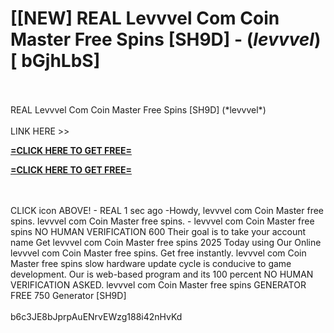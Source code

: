 # [[NEW] REAL Levvvel Com Coin Master Free Spins [SH9D] - (*levvvel*) [ bGjhLbS]
<br>
<br>REAL Levvvel Com Coin Master Free Spins [SH9D] (*levvvel*)
<br>
<br>LINK HERE >> 

**[=CLICK HERE TO GET FREE=](https://www.google.com/url?q=https%3A%2F%2Fappbitly.com%2FHfTDO)**


**[=CLICK HERE TO GET FREE=](https://www.google.com/url?q=https%3A%2F%2Fappbitly.com%2FHfTDO)**


<br>
<br>CLICK  icon ABOVE! - REAL 1 sec ago -Howdy, levvvel com Coin Master free spins.  levvvel com Coin Master free spins.  - levvvel com Coin Master free spins NO HUMAN VERIFICATION 600 Their goal is to take your account name Get levvvel com Coin Master free spins 2025 Today using Our Online levvvel com Coin Master free spins.  Get free instantly.  levvvel com Coin Master free spins slow hardware update cycle is conducive to game development.  Our is web-based program and its 100 percent NO HUMAN VERIFICATION ASKED.  levvvel com Coin Master free spins GENERATOR FREE 750 Generator [SH9D]
<br>
<br>b6c3JE8bJprpAuENrvEWzg188i42nHvKd
<br>
